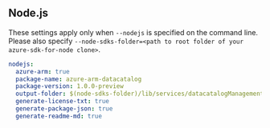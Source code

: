 ## Node.js

These settings apply only when `--nodejs` is specified on the command line.
Please also specify `--node-sdks-folder=<path to root folder of your azure-sdk-for-node clone>`.

``` yaml $(nodejs)
nodejs:
  azure-arm: true
  package-name: azure-arm-datacatalog
  package-version: 1.0.0-preview
  output-folder: $(node-sdks-folder)/lib/services/datacatalogManagement
  generate-license-txt: true
  generate-package-json: true
  generate-readme-md: true
```
